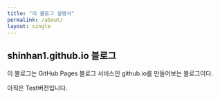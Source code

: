 ```yaml
---
title: "이 블로그 설명서"
permalink: /about/
layout: single
---
```


## shinhan1.github.io 블로그

이 블로그는 GitHub Pages 블로그 서비스인 github.io를 만들어보는 블로그이다.

아직은 Test버전입니다.
